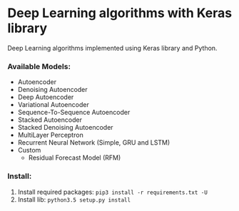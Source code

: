 # Deep Learning algorithms with Keras library

Deep Learning algorithms implemented using Keras library and Python.

### Available Models:
* Autoencoder
* Denoising Autoencoder
* Deep Autoencoder
* Variational Autoencoder
* Sequence-To-Sequence Autoencoder
* Stacked Autoencoder
* Stacked Denoising Autoencoder
* MultiLayer Perceptron
* Recurrent Neural Network (Simple, GRU and LSTM)
* Custom
  - Residual Forecast Model (RFM)

### Install:

1. Install required packages: `pip3 install -r requirements.txt -U`
2. Install lib: `python3.5 setup.py install`
